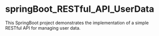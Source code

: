 # springBoot_RESTful_API_UserData
 This SpringBoot project demonstrates the implementation of a simple RESTful API for managing user data.
